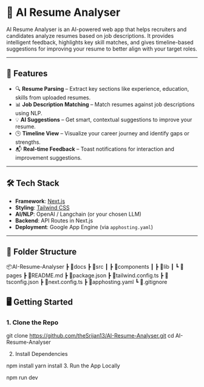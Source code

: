 # 🧠 AI Resume Analyser

AI Resume Analyser is an AI-powered web app that helps recruiters and candidates analyze resumes based on job descriptions. It provides intelligent feedback, highlights key skill matches, and gives timeline-based suggestions for improving your resume to better align with your target roles.

---

## 🚀 Features

- 🔍 **Resume Parsing** – Extract key sections like experience, education, skills from uploaded resumes.
- 📊 **Job Description Matching** – Match resumes against job descriptions using NLP.
- 💡 **AI Suggestions** – Get smart, contextual suggestions to improve your resume.
- 🕒 **Timeline View** – Visualize your career journey and identify gaps or strengths.
- 📬 **Real-time Feedback** – Toast notifications for interaction and improvement suggestions.

---

## 🛠️ Tech Stack

- **Framework**: [Next.js](https://nextjs.org/)
- **Styling**: [Tailwind CSS](https://tailwindcss.com/)
- **AI/NLP**: OpenAI / Langchain (or your chosen LLM)
- **Backend**: API Routes in Next.js
- **Deployment**: Google App Engine (via `apphosting.yaml`)

---

## 📂 Folder Structure

📦AI-Resume-Analyser
┣ 📁docs
┣ 📁src
┃ ┣ 📁components
┃ ┣ 📁lib
┃ ┗ 📁pages
┣ 📄README.md
┣ 📄package.json
┣ 📄tailwind.config.ts
┣ 📄tsconfig.json
┣ 📄next.config.ts
┣ 📄apphosting.yaml
┗ 📄.gitignore

## 🖥️ Getting Started

### 1. Clone the Repo

git clone https://github.com/theSrijan13/AI-Resume-Analyser.git
cd AI-Resume-Analyser

2. Install Dependencies

npm install
yarn install
3. Run the App Locally

npm run dev

